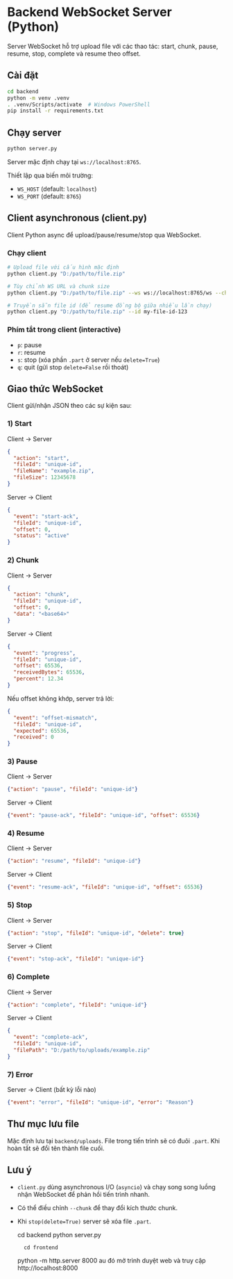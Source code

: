 # Backend WebSocket Server (Python)

Server WebSocket hỗ trợ upload file với các thao tác: start, chunk, pause, resume, stop, complete và resume theo offset.

## Cài đặt

```bash
cd backend
python -m venv .venv
. .venv/Scripts/activate  # Windows PowerShell
pip install -r requirements.txt
```

## Chạy server

```bash
python server.py
```

Server mặc định chạy tại `ws://localhost:8765`.

Thiết lập qua biến môi trường:

- `WS_HOST` (default: `localhost`)
- `WS_PORT` (default: `8765`)

## Client asynchronous (client.py)

Client Python async để upload/pause/resume/stop qua WebSocket.

### Chạy client

```bash
# Upload file với cấu hình mặc định
python client.py "D:/path/to/file.zip"

# Tùy chỉnh WS URL và chunk size
python client.py "D:/path/to/file.zip" --ws ws://localhost:8765/ws --chunk 131072

# Truyền sẵn file id (để resume đồng bộ giữa nhiều lần chạy)
python client.py "D:/path/to/file.zip" --id my-file-id-123
```

### Phím tắt trong client (interactive)

- `p`: pause
- `r`: resume
- `s`: stop (xóa phần `.part` ở server nếu `delete=True`)
- `q`: quit (gửi stop `delete=False` rồi thoát)

## Giao thức WebSocket

Client gửi/nhận JSON theo các sự kiện sau:

### 1) Start

Client -> Server
```json
{
  "action": "start",
  "fileId": "unique-id",
  "fileName": "example.zip",
  "fileSize": 12345678
}
```
Server -> Client
```json
{
  "event": "start-ack",
  "fileId": "unique-id",
  "offset": 0,
  "status": "active"
}
```

### 2) Chunk

Client -> Server
```json
{
  "action": "chunk",
  "fileId": "unique-id",
  "offset": 0,
  "data": "<base64>"  
}
```
Server -> Client
```json
{
  "event": "progress",
  "fileId": "unique-id",
  "offset": 65536,
  "receivedBytes": 65536,
  "percent": 12.34
}
```
Nếu offset không khớp, server trả lời:
```json
{
  "event": "offset-mismatch",
  "fileId": "unique-id",
  "expected": 65536,
  "received": 0
}
```

### 3) Pause

Client -> Server
```json
{"action": "pause", "fileId": "unique-id"}
```
Server -> Client
```json
{"event": "pause-ack", "fileId": "unique-id", "offset": 65536}
```

### 4) Resume

Client -> Server
```json
{"action": "resume", "fileId": "unique-id"}
```
Server -> Client
```json
{"event": "resume-ack", "fileId": "unique-id", "offset": 65536}
```

### 5) Stop

Client -> Server
```json
{"action": "stop", "fileId": "unique-id", "delete": true}
```
Server -> Client
```json
{"event": "stop-ack", "fileId": "unique-id"}
```

### 6) Complete

Client -> Server
```json
{"action": "complete", "fileId": "unique-id"}
```
Server -> Client
```json
{
  "event": "complete-ack",
  "fileId": "unique-id",
  "filePath": "D:/path/to/uploads/example.zip"
}
```

### 7) Error

Server -> Client (bất kỳ lỗi nào)
```json
{"event": "error", "fileId": "unique-id", "error": "Reason"}
```

## Thư mục lưu file

Mặc định lưu tại `backend/uploads`. File trong tiến trình sẽ có đuôi `.part`. Khi hoàn tất sẽ đổi tên thành file cuối.

## Lưu ý

- `client.py` dùng asynchronous I/O (`asyncio`) và chạy song song luồng nhận WebSocket để phản hồi tiến trình nhanh.
- Có thể điều chỉnh `--chunk` để thay đổi kích thước chunk.
- Khi `stop(delete=True)` server sẽ xóa file `.part`.

    cd backend
    python server.py

        cd frontend
    python -m http.server 8000
    au đó mở trình duyệt web và truy cập http://localhost:8000